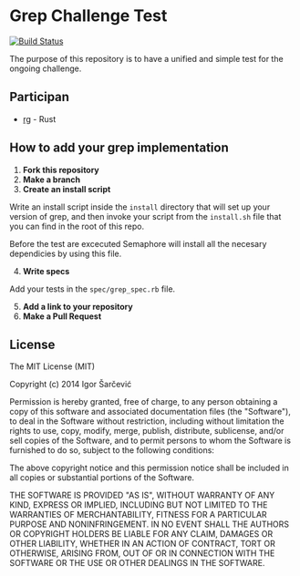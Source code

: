 Grep Challenge Test
===================
[![Build Status](https://semaphoreapp.com/api/v1/projects/f7b90073-18b5-4d7d-a2b8-2508c4ae250e/314728/badge.png)](https://semaphoreapp.com/shiroyasha/grep-challenge-test)

The purpose of this repository is to have a unified and simple test for the
ongoing challenge.

## Participan
- [rg](https://github.com/shiroyasha/rust_grep) - Rust

## How to add your grep implementation

1. **Fork this repository**
2. **Make a branch**
3. **Create an install script**

  Write an install script inside the `install` directory that will
  set up your version of grep, and then invoke your script from the
  `install.sh` file that you can find in the root of this repo.

  Before the test are excecuted Semaphore will install all the necesary
  dependicies by using this file.

4. **Write specs**

  Add your tests in the `spec/grep_spec.rb` file.

5. **Add a link to your repository**
6. **Make a Pull Request**

## License

The MIT License (MIT)

Copyright (c) 2014 Igor Šarčević

Permission is hereby granted, free of charge, to any person obtaining a copy
of this software and associated documentation files (the "Software"), to deal
in the Software without restriction, including without limitation the rights
to use, copy, modify, merge, publish, distribute, sublicense, and/or sell
copies of the Software, and to permit persons to whom the Software is
furnished to do so, subject to the following conditions:

The above copyright notice and this permission notice shall be included in all
copies or substantial portions of the Software.

THE SOFTWARE IS PROVIDED "AS IS", WITHOUT WARRANTY OF ANY KIND, EXPRESS OR
IMPLIED, INCLUDING BUT NOT LIMITED TO THE WARRANTIES OF MERCHANTABILITY,
FITNESS FOR A PARTICULAR PURPOSE AND NONINFRINGEMENT. IN NO EVENT SHALL THE
AUTHORS OR COPYRIGHT HOLDERS BE LIABLE FOR ANY CLAIM, DAMAGES OR OTHER
LIABILITY, WHETHER IN AN ACTION OF CONTRACT, TORT OR OTHERWISE, ARISING FROM,
OUT OF OR IN CONNECTION WITH THE SOFTWARE OR THE USE OR OTHER DEALINGS IN THE
SOFTWARE.
